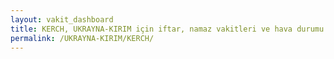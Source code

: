 ```yaml
---
layout: vakit_dashboard
title: KERCH, UKRAYNA-KIRIM için iftar, namaz vakitleri ve hava durumu - ilçe/eyalet seç
permalink: /UKRAYNA-KIRIM/KERCH/
---
```


<script type="text/javascript">
  var GLOBAL_COUNTRY = 'UKRAYNA-KIRIM';
  var GLOBAL_CITY = 'KERCH';
  var GLOBAL_STATE = '';
  var lat = 72;
  var lon = 21;
</script>
